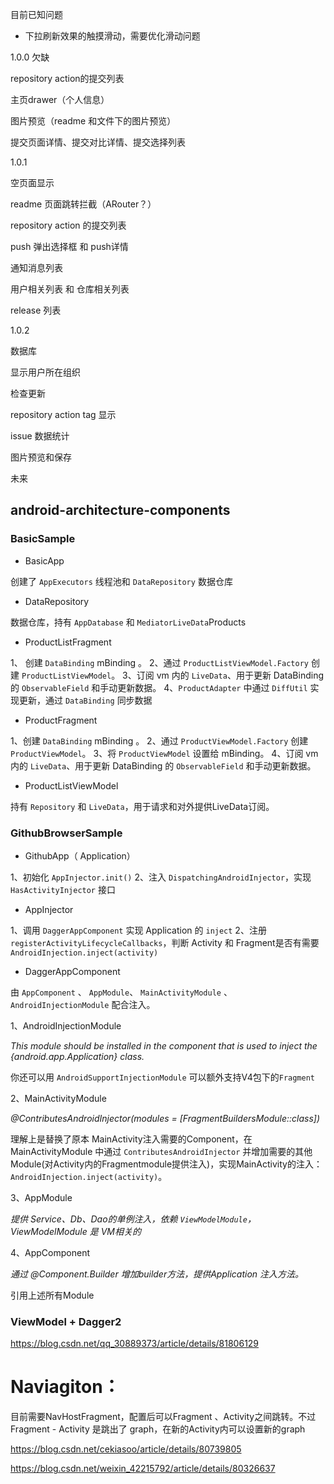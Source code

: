 




目前已知问题

* 下拉刷新效果的触摸滑动，需要优化滑动问题

1.0.0 欠缺

repository action的提交列表

主页drawer（个人信息）

图片预览（readme 和文件下的图片预览）

提交页面详情、提交对比详情、提交选择列表

1.0.1

空页面显示

readme 页面跳转拦截（ARouter？）

repository action 的提交列表

push 弹出选择框 和 push详情

通知消息列表

用户相关列表 和 仓库相关列表

release 列表


1.0.2

数据库

显示用户所在组织

检查更新

repository action tag 显示

issue 数据统计

图片预览和保存


未来









































## android-architecture-components

### BasicSample

* BasicApp 

创建了 `AppExecutors` 线程池和 `DataRepository` 数据仓库

* DataRepository

数据仓库，持有 `AppDatabase`  和 `MediatorLiveData`Products

* ProductListFragment

1、 创建 `DataBinding`  mBinding 。
2、通过 `ProductListViewModel.Factory`  创建 `ProductListViewModel`。
3、订阅 vm 内的 `LiveData`、用于更新 DataBinding 的 `ObservableField` 和手动更新数据。
4、`ProductAdapter` 中通过 `DiffUtil` 实现更新，通过  `DataBinding` 同步数据

* ProductFragment

1、创建 `DataBinding`  mBinding 。
2、通过 `ProductViewModel.Factory`  创建 `ProductViewModel`。
3、将 `ProductViewModel` 设置给 mBinding。
4、订阅 vm 内的 `LiveData`、用于更新 DataBinding 的 `ObservableField` 和手动更新数据。

* ProductListViewModel

持有 `Repository` 和 `LiveData`，用于请求和对外提供LiveData订阅。

### GithubBrowserSample

* GithubApp（ Application）

1、初始化 `AppInjector.init()` 
2、注入 `DispatchingAndroidInjector`，实现 `HasActivityInjector` 接口

* AppInjector

1、调用 `DaggerAppComponent` 实现 Application 的 `inject`
2、注册 `registerActivityLifecycleCallbacks`，判断 Activity 和 Fragment是否有需要` AndroidInjection.inject(activity)`

* DaggerAppComponent

由 `AppComponent` 、 `AppModule`、 `MainActivityModule` 、`AndroidInjectionModule` 配合注入。

1、AndroidInjectionModule 

*This module should be installed in the component that is used to inject the {android.app.Application} class.*

你还可以用 `AndroidSupportInjectionModule` 可以额外支持V4包下的`Fragment`

2、MainActivityModule

*@ContributesAndroidInjector(modules = [FragmentBuildersModule::class])*

理解上是替换了原本 MainActivity注入需要的Component，在 MainActivityModule 中通过 `ContributesAndroidInjector` 并增加需要的其他Module(对Activity内的Fragmentmodule提供注入)，实现MainActivity的注入：`AndroidInjection.inject(activity)`。

3、AppModule

*提供 Service、Db、Dao的单例注入，依赖 `ViewModelModule`，
ViewModelModule 是 VM相关的*

4、AppComponent 

*通过 @Component.Builder 增加builder方法，提供Application 注入方法。*

引用上述所有Module





### ViewModel + Dagger2

https://blog.csdn.net/qq_30889373/article/details/81806129






# Naviagiton：



目前需要NavHostFragment，配置后可以Fragment 、Activity之间跳转。不过Fragment - Activity 是跳出了 graph，在新的Activity内可以设置新的graph

https://blog.csdn.net/cekiasoo/article/details/80739805

https://blog.csdn.net/weixin_42215792/article/details/80326637